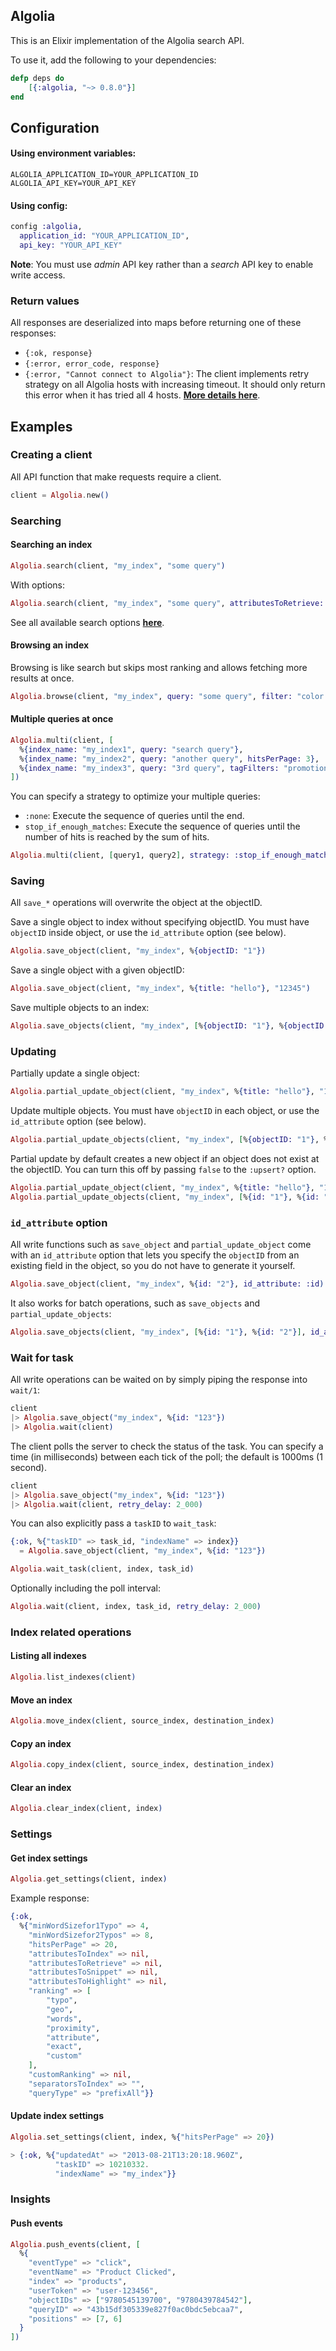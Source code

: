 ## Algolia

This is an Elixir implementation of the Algolia search API.

To use it, add the following to your dependencies:

```elixir
defp deps do
    [{:algolia, "~> 0.8.0"}]
end
```

## Configuration

#### Using environment variables:

    ALGOLIA_APPLICATION_ID=YOUR_APPLICATION_ID
    ALGOLIA_API_KEY=YOUR_API_KEY

#### Using config:

```elixir
config :algolia,
  application_id: "YOUR_APPLICATION_ID",
  api_key: "YOUR_API_KEY"
```

**Note**: You must use _admin_ API key rather than a _search_ API key to enable write access.

### Return values

All responses are deserialized into maps before returning one of these responses:

  - `{:ok, response}`
  - `{:error, error_code, response}`
  - `{:error, "Cannot connect to Algolia"}`: The client implements retry
      strategy on all Algolia hosts with increasing timeout. It should only
      return this error when it has tried all 4 hosts.
      [**More details here**](https://www.algolia.com/doc/rest#quick-reference).

## Examples

### Creating a client

All API function that make requests require a client.

```elixir
client = Algolia.new()
```

### Searching

#### Searching an index

```elixir
Algolia.search(client, "my_index", "some query")
```

With options:

```elixir
Algolia.search(client, "my_index", "some query", attributesToRetrieve: "firstname", hitsPerPage: 20)
```

See all available search options [**here**](https://www.algolia.com/doc/rest#full-text-search-parameters).

#### Browsing an index

Browsing is like search but skips most ranking and allows fetching more results at once.

```elixir
Algolia.browse(client, "my_index", query: "some query", filter: "color:red")
```

#### Multiple queries at once

```elixir
Algolia.multi(client, [
  %{index_name: "my_index1", query: "search query"},
  %{index_name: "my_index2", query: "another query", hitsPerPage: 3},
  %{index_name: "my_index3", query: "3rd query", tagFilters: "promotion"}
])
```

You can specify a strategy to optimize your multiple queries:

- `:none`: Execute the sequence of queries until the end.
- `stop_if_enough_matches`: Execute the sequence of queries until the number of hits is reached by the sum of hits.

```elixir
Algolia.multi(client, [query1, query2], strategy: :stop_if_enough_matches)
```

### Saving

All `save_*` operations will overwrite the object at the objectID.

Save a single object to index without specifying objectID. You must have `objectID`
inside object, or use the `id_attribute` option (see below).

```elixir
Algolia.save_object(client, "my_index", %{objectID: "1"})
```

Save a single object with a given objectID:

```elixir
Algolia.save_object(client, "my_index", %{title: "hello"}, "12345")
```

Save multiple objects to an index:

```elixir
Algolia.save_objects(client, "my_index", [%{objectID: "1"}, %{objectID: "2"}])
```

### Updating

Partially update a single object:

```elixir
Algolia.partial_update_object(client, "my_index", %{title: "hello"}, "12345")
```

Update multiple objects. You must have `objectID` in each object, or use the `id_attribute` option (see below).

```elixir
Algolia.partial_update_objects(client, "my_index", [%{objectID: "1"}, %{objectID: "2"}])
```

Partial update by default creates a new object if an object does not exist at the
objectID. You can turn this off by passing `false` to the `:upsert?` option.

```elixir
Algolia.partial_update_object(client, "my_index", %{title: "hello"}, "12345", upsert?: false)
Algolia.partial_update_objects(client, "my_index", [%{id: "1"}, %{id: "2"}], id_attribute: :id, upsert?: false)
```

### `id_attribute` option

All write functions such as `save_object` and `partial_update_object` come with an `id_attribute` option that lets
you specify the `objectID` from an existing field in the object, so you do not have to generate it yourself.

```elixir
Algolia.save_object(client, "my_index", %{id: "2"}, id_attribute: :id)
```

It also works for batch operations, such as `save_objects` and `partial_update_objects`:

```elixir
Algolia.save_objects(client, "my_index", [%{id: "1"}, %{id: "2"}], id_attribute: :id)
```

### Wait for task

All write operations can be waited on by simply piping the response into `wait/1`:

```elixir
client
|> Algolia.save_object("my_index", %{id: "123"})
|> Algolia.wait(client)
```

The client polls the server to check the status of the task.
You can specify a time (in milliseconds) between each tick of the poll; the default is 1000ms (1 second).

```elixir
client
|> Algolia.save_object("my_index", %{id: "123"})
|> Algolia.wait(client, retry_delay: 2_000)
```

You can also explicitly pass a `taskID` to `wait_task`:


```elixir
{:ok, %{"taskID" => task_id, "indexName" => index}}
  = Algolia.save_object(client, "my_index", %{id: "123"})

Algolia.wait_task(client, index, task_id)
```

Optionally including the poll interval:

```elixir
Algolia.wait(client, index, task_id, retry_delay: 2_000)
```

### Index related operations

#### Listing all indexes

```elixir
Algolia.list_indexes(client)
```

#### Move an index

```elixir
Algolia.move_index(client, source_index, destination_index)
```

#### Copy an index

```elixir
Algolia.copy_index(client, source_index, destination_index)
```

#### Clear an index

```elixir
Algolia.clear_index(client, index)
```

### Settings

#### Get index settings

```elixir
Algolia.get_settings(client, index)
```

Example response:

```elixir
{:ok,
  %{"minWordSizefor1Typo" => 4,
    "minWordSizefor2Typos" => 8,
    "hitsPerPage" => 20,
    "attributesToIndex" => nil,
    "attributesToRetrieve" => nil,
    "attributesToSnippet" => nil,
    "attributesToHighlight" => nil,
    "ranking" => [
        "typo",
        "geo",
        "words",
        "proximity",
        "attribute",
        "exact",
        "custom"
    ],
    "customRanking" => nil,
    "separatorsToIndex" => "",
    "queryType" => "prefixAll"}}
```

#### Update index settings

```elixir
Algolia.set_settings(client, index, %{"hitsPerPage" => 20})

> {:ok, %{"updatedAt" => "2013-08-21T13:20:18.960Z",
          "taskID" => 10210332.
          "indexName" => "my_index"}}
```

### Insights

#### Push events

```elixir
Algolia.push_events(client, [
  %{
    "eventType" => "click",
    "eventName" => "Product Clicked",
    "index" => "products",
    "userToken" => "user-123456",
    "objectIDs" => ["9780545139700", "9780439784542"],
    "queryID" => "43b15df305339e827f0ac0bdc5ebcaa7",
    "positions" => [7, 6]
  }
])
```
